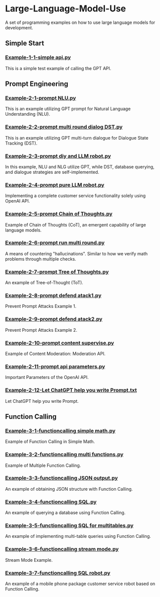 # Large-Language-Model-Use
A set of programming examples on how to use large language models for development.

## Simple Start
### [Example-1-1-simple api.py](https://github.com/Justin1985-147/Large-Language-Model-Use/blob/main/Example-1-1-simple%20api.py)
This is a simple test example of calling the GPT API.

## Prompt Engineering
### [Example-2-1-prompt NLU.py](https://github.com/Justin1985-147/Large-Language-Model-Use/blob/main/Example-2-1-prompt%20NLU.py)
This is an example utilizing GPT prompt for Natural Language Understanding (NLU).
### [Example-2-2-prompt multi round dialog DST.py](https://github.com/Justin1985-147/Large-Language-Model-Use/blob/main/Example-2-2-prompt%20multi%20round%20dialog%20DST.py)
This is an example utilizing GPT multi-turn dialogue for Dialogue State Tracking (DST).
### [Example-2-3-prompt diy and LLM robot.py](https://github.com/Justin1985-147/Large-Language-Model-Use/blob/main/Example-2-3-prompt%20diy%20and%20LLM%20robot.py)
In this example, NLU and NLG utilize GPT, while DST, database querying, and dialogue strategies are self-implemented.
### [Example-2-4-prompt pure LLM robot.py](https://github.com/Justin1985-147/Large-Language-Model-Use/blob/main/Example-2-4-prompt%20pure%20LLM%20robot.py)
Implementing a complete customer service functionality solely using OpenAI API.
### [Example-2-5-prompt Chain of Thoughts.py](https://github.com/Justin1985-147/Large-Language-Model-Use/blob/main/Example-2-5-prompt%20Chain%20of%20Thoughts.py)
Example of Chain of Thoughts (CoT), an emergent capability of large language models.
### [Example-2-6-prompt run multi round.py](https://github.com/Justin1985-147/Large-Language-Model-Use/blob/main/Example-2-6-prompt%20run%20multi%20round.py)
A means of countering "hallucinations". Similar to how we verify math problems through multiple checks.
### [Example-2-7-prompt Tree of Thoughts.py](https://github.com/Justin1985-147/Large-Language-Model-Use/blob/main/Example-2-7-prompt%20Tree%20of%20Thoughts.py)
An example of Tree-of-Thought (ToT).
### [Example-2-8-prompt defend atack1.py](https://github.com/Justin1985-147/Large-Language-Model-Use/blob/main/Example-2-8-prompt%20defend%20atack1.py)
Prevent Prompt Attacks Example 1.
### [Example-2-9-prompt defend atack2.py](https://github.com/Justin1985-147/Large-Language-Model-Use/blob/main/Example-2-9-prompt%20defend%20atack2.py)
Prevent Prompt Attacks Example 2.
### [Example-2-10-prompt content supervise.py](https://github.com/Justin1985-147/Large-Language-Model-Use/blob/main/Example-2-10-prompt%20content%20supervise.py)
Example of Content Moderation: Moderation API.
### [Example-2-11-prompt api parameters.py](https://github.com/Justin1985-147/Large-Language-Model-Use/blob/main/Example-2-11-prompt%20api%20parameters.py)
Important Parameters of the OpenAI API.
### [Example-2-12-Let ChatGPT help you write Prompt.txt](https://github.com/Justin1985-147/Large-Language-Model-Use/blob/main/Example-2-12-Let%20ChatGPT%20help%20you%20write%20Prompt.txt)
Let ChatGPT help you write Prompt.

## Function Calling
### [Example-3-1-functioncalling simple math.py](https://github.com/Justin1985-147/Large-Language-Model-Use/blob/main/Example-3-1-functioncalling%20simple%20math.py)
Example of Function Calling in Simple Math.
### [Example-3-2-functioncalling multi functions.py](https://github.com/Justin1985-147/Large-Language-Model-Use/blob/main/Example-3-2-functioncalling%20multi%20functions.py)
Example of Multiple Function Calling.
### [Example-3-3-functioncalling JSON output.py](https://github.com/Justin1985-147/Large-Language-Model-Use/blob/main/Example-3-3-functioncalling%20JSON%20output.py)
An example of obtaining JSON structure with Function Calling.
### [Example-3-4-functioncalling SQL.py](https://github.com/Justin1985-147/Large-Language-Model-Use/blob/main/Example-3-4-functioncalling%20SQL.py)
An example of querying a database using Function Calling.
### [Example-3-5-functioncalling SQL for multitables.py](https://github.com/Justin1985-147/Large-Language-Model-Use/blob/main/Example-3-5-functioncalling%20SQL%20for%20multitables.py)
An example of implementing multi-table queries using Function Calling.
### [Example-3-6-functioncalling stream mode.py](https://github.com/Justin1985-147/Large-Language-Model-Use/blob/main/Example-3-6-functioncalling%20stream%20mode.py)
Stream Mode Example.
### [Example-3-7-functioncalling SQL robot.py](https://github.com/Justin1985-147/Large-Language-Model-Use/blob/main/Example-3-7-functioncalling%20SQL%20robot.py)
An example of a mobile phone package customer service robot based on Function Calling.
